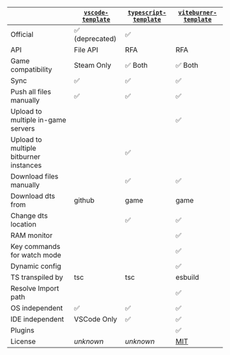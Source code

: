 |  | [`vscode-template`](https://github.com/bitburner-official/vscode-template) | [`typescript-template`](https://github.com/bitburner-official/typescript-template) | [`viteburner-template`](https://github.com/Tanimodori/viteburner-template) |
| --- | --- | --- | --- |
| Official | ✅ (deprecated) | ✅ |  |
| API | File API | RFA | RFA |
| Game compatibility | Steam Only | ✅ Both | ✅ Both |
| Sync | ✅ | ✅ | ✅ |
| Push all files manually | ✅ | ✅ | ✅ |
| Upload to multiple in-game servers |  |  | ✅ |
| Upload to multiple bitburner instances |  | ✅ |  |
| Download files manually |  | ✅ | ✅ |
| Download dts from | github | game | game |
| Change dts location |  | ✅ | ✅ |
| RAM monitor |  |  | ✅ |
| Key commands for watch mode |  |  | ✅ |
| Dynamic config |  |  | ✅ |
| TS transpiled by | tsc | tsc | esbuild |
| Resolve Import path |  |  | ✅ |
| OS independent | ✅ | ✅ | ✅ |
| IDE independent | VSCode Only | ✅ | ✅ |
| Plugins |  |  | ✅ |
| License | _unknown_ | _unknown_ | [MIT](../../LICENSE) |
